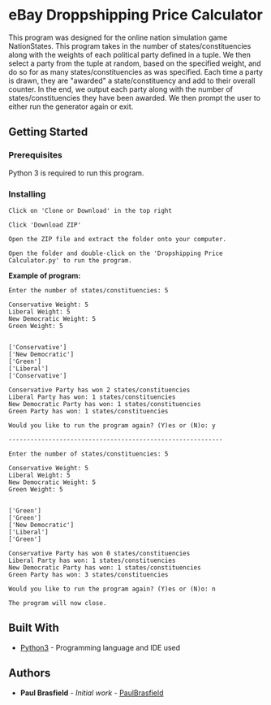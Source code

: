 # eBay Droppshipping Price Calculator

This program was designed for the online nation simulation game NationStates. This program takes in the number of states/constituencies along with the
weights of each political party defined in a tuple. We then select a party from the tuple at random, based on the specified weight, and do so for as many 
states/constituencies as was specified. Each time a party is drawn, they are "awarded" a state/constituency and add to their overall counter. 
In the end, we output each party along with the number of states/constituencies they have been awarded. We then prompt the user to either run the 
generator again or exit.

## Getting Started

### Prerequisites

Python 3 is required to run this program.

### Installing

```
Click on 'Clone or Download' in the top right
```

```
Click 'Download ZIP'
```

```
Open the ZIP file and extract the folder onto your computer.
```

```
Open the folder and double-click on the 'Dropshipping Price Calculator.py' to run the program.
```

**Example of program:**
```
Enter the number of states/constituencies: 5

Conservative Weight: 5
Liberal Weight: 5
New Democratic Weight: 5
Green Weight: 5


['Conservative']
['New Democratic']
['Green']
['Liberal']
['Conservative']

Conservative Party has won 2 states/constituencies
Liberal Party has won: 1 states/constituencies
New Democratic Party has won: 1 states/constituencies
Green Party has won: 1 states/constituencies

Would you like to run the program again? (Y)es or (N)o: y

-----------------------------------------------------------

Enter the number of states/constituencies: 5

Conservative Weight: 5
Liberal Weight: 5
New Democratic Weight: 5
Green Weight: 5


['Green']
['Green']
['New Democratic']
['Liberal']
['Green']

Conservative Party has won 0 states/constituencies
Liberal Party has won: 1 states/constituencies
New Democratic Party has won: 1 states/constituencies
Green Party has won: 3 states/constituencies

Would you like to run the program again? (Y)es or (N)o: n

The program will now close.
```

## Built With

* [Python3](https://www.python.org/download/releases/3.0/) - Programming language and IDE used

## Authors

* **Paul Brasfield** - *Initial work* - [PaulBrasfield](https://github.com/PaulBrasfield)


